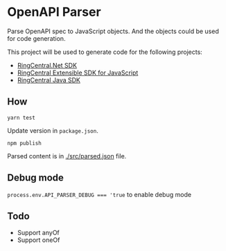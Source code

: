 # OpenAPI Parser

Parse OpenAPI spec to JavaScript objects. And the objects could be used for code generation.

This project will be used to generate code for the following projects:

- [RingCentral.Net SDK](https://github.com/ringcentral/RingCentral.Net)
- [RingCentral Extensible SDK for JavaScript](https://github.com/ringcentral/RingCentral-extensible)
- [RingCentral Java SDK](https://github.com/ringcentral/ringcentral-java)

## How

```
yarn test
```

Update version in `package.json`.

```
npm publish
```

Parsed content is in [./src/parsed.json](./src/parsed.json) file.

## Debug mode

`process.env.API_PARSER_DEBUG === 'true` to enable debug mode

## Todo

- Support anyOf
- Support oneOf
